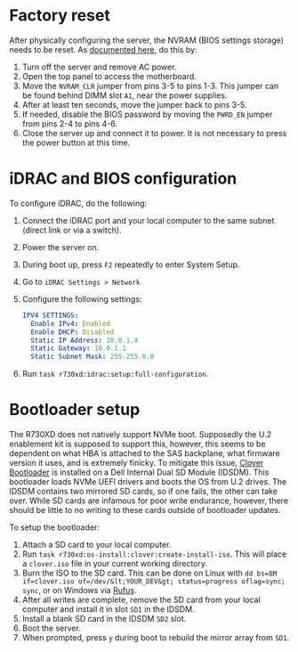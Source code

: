 # Factory reset

After physically configuring the server, the NVRAM (BIOS settings storage) needs to be reset. As [documented here](https://www.dell.com/support/kbdoc/en-us/000128677/how-to-reset-the-bios-of-a-dell-poweredge-server), do this by:
1. Turn off the server and remove AC power.
2. Open the top panel to access the motherboard.
3. Move the `NVRAM_CLR` jumper from pins 3-5 to pins 1-3. This jumper can be found behind DIMM slot `A1`, near the power supplies.
4. After at least ten seconds, move the jumper back to pins 3-5.
5. If needed, disable the BIOS password by moving the `PWRD_EN` jumper from pins 2-4 to pins 4-6.
6. Close the server up and connect it to power. It is not necessary to press the power button at this time.

# iDRAC and BIOS configuration

To configure iDRAC, do the following:
1. Connect the iDRAC port and your local computer to the same subnet (direct link or via a switch).
2. Power the server on.
3. During boot up, press `F2` repeatedly to enter System Setup.
4. Go to `iDRAC Settings > Network`
5. Configure the following settings:

    ```yaml
    IPV4 SETTINGS:
      Enable IPv4: Enabled
      Enable DHCP: Disabled
      Static IP Address: 10.0.1.4
      Static Gateway: 10.0.1.1
      Static Subnet Mask: 255.255.0.0
    ```
6. Run `task r730xd:idrac:setup:full-configuration`.

# Bootloader setup

The R730XD does not natively support NVMe boot. Supposedly the U.2 enablement kit is supposed to support this, however, this seems to be dependent on what HBA is attached to the SAS backplane, what firmware version it uses, and is extremely finicky. To mitigate this issue, [Clover Bootloader](https://github.com/CloverHackyColor/CloverBootloader) is installed on a Dell Internal Dual SD Module (IDSDM). This bootloader loads NVMe UEFI drivers and boots the OS from U.2 drives. The IDSDM contains two mirrored SD cards, so if one fails, the other can take over. While SD cards are infamous for poor write endurance, however, there should be little to no writing to these cards outside of bootloader updates.

To setup the bootloader:
1. Attach a SD card to your local computer.
2. Run `task r730xd:os-install:clover:create-install-iso`. This will place a `clover.iso` file in your current working directory.
3. Burn the ISO to the SD card. This can be done on Linux with `dd bs=8M if=clover.iso of=/dev/&lt;YOUR_DEV&gt; status=progress oflag=sync; sync`, or on Windows via [Rufus](https://github.com/pbatard/rufus).
4. After all writes are complete, remove the SD card from your local computer and install it in slot `SD1` in the IDSDM.
5. Install a blank SD card in the IDSDM `SD2` slot.
6. Boot the server.
7. When prompted, press `y` during boot to rebuild the mirror array from `SD1`.
